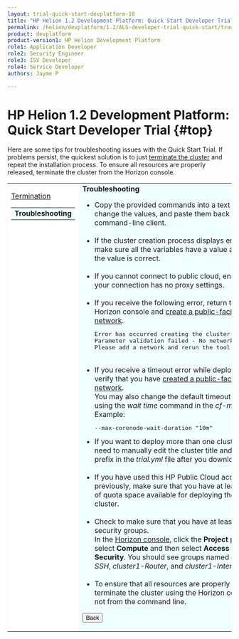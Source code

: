 ```yaml
---
layout: trial-quick-start-devplatform-10
title: "HP Helion 1.2 Development Platform: Quick Start Developer Trial Troubleshooting"
permalink: /helion/devplatform/1.2/ALS-developer-trial-quick-start/troubleshooting/
product: devplatform
product-version1: HP Helion Development Platform
role1: Application Developer
role2: Security Engineer
role3: ISV Developer 
role4: Service Developer
authors: Jayme P

---
```

<!--PUBLISHED-->

<script>
function PageRefresh {
onLoad="window.refresh"
}
PageRefresh();
</script>

# HP Helion 1.2 Development Platform: Quick Start Developer Trial {#top}

Here are some tips for troubleshooting issues with the Quick Start Trial. If problems persist, the quickest solution is to just [terminate the cluster](/helion/devplatform/1.2/ALS-developer-trial-quick-start/6) and repeat the installation process. To ensure all resources are properly released, terminate the cluster from the Horizon console. 

<table style="background-color: #FFF; vertical-align:top;">
<tr style="padding: 0;">
<td style="vertical-align:top;">
<p>

<p>
<a href="http://docs.hpcloud.com/helion/devplatform/1.2/ALS-developer-trial-quick-start/termination">Termination</a></p>
<p>
  <table border="0" style="background-color: #FFF;">
   <tr>
   <td style="background-color: #F0FFFF;">
    <b> Troubleshooting</b>
   </td>
   </tr>
   </table>
</p>
</td>

<td style="background-color: #F0FFFF; vertical-align: top;"><b>Troubleshooting</b>

<ul>
<li>Copy the provided commands into a text editor, change the values, and paste them back into the command-line client.</li><br /> 
<li>If the cluster creation process displays errors, make sure all the variables have a value and that the value is correct.</li><br />
<li>If you cannot connect to public cloud, ensure that your connection has no proxy settings.</li><br />
<li>If you receive the following error, return to the Horizon console and <a href="https://community.hpcloud.com/article/how-create-or-delete-network#create" target="_blank";>create a public-facing network</a>.
<pre>Error has occurred creating the cluster:<br />Parameter validation failed - No networks found. <br />Please add a network and rerun the tool.</pre></li><br />

<li>If you receive a timeout error while deploying, first verify that you have <a href="https://community.hpcloud.com/article/how-create-or-delete-network#create" target="_blank";>created a public-facing network</a>. <br />You may also change the default timeout value using the <i>wait time</i> command in the <i>cf-mgmt</i> tool. Example: <pre>--max-corenode-wait-duration "10m"</pre></li>
<li>If you want to deploy more than one cluster, you need to manually edit the cluster title and cluster prefix in the <i>trial.yml</i> file after you download it.</li><br />
<li>If you have used this HP Public Cloud account previously, make sure that you have at least 13 GB of  quota space available for deploying the trial cluster.</li><br />
<li>Check to make sure that you have at least three security groups.<br />In the <a href="https://horizon.hpcloud.com/" target="_blank">Horizon console</a>, click the <b>Project</b> panel, select <b>Compute</b> and then select <b>Access & Security</b>. You should see groups named <i>cluster1-SSH</i>, <i>cluster1-Router</i>, and <i>cluster1-Internal</i>.</li></li><br />
<li>To ensure that all resources are properly released, terminate the cluster using the Horizon console, not from the command line.</li>
</ul>

<p><p><input type="button" value="Back" onclick="history.back(-1)" /></p></p>
</td>
</tr>
</table>
